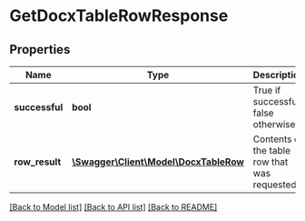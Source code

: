 # GetDocxTableRowResponse

## Properties
Name | Type | Description | Notes
------------ | ------------- | ------------- | -------------
**successful** | **bool** | True if successful, false otherwise | [optional] 
**row_result** | [**\Swagger\Client\Model\DocxTableRow**](DocxTableRow.md) | Contents of the table row that was requested | [optional] 

[[Back to Model list]](../README.md#documentation-for-models) [[Back to API list]](../README.md#documentation-for-api-endpoints) [[Back to README]](../README.md)


